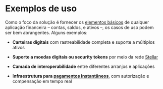 # Exemplos de uso

Como o foco da solução é fornecer os [elementos básicos](#conceitos) de qualquer aplicação financeira – contas, saldos, e ativos –, os casos de uso podem ser bem abrangentes. Alguns exemplos:

- **Carteiras digitais** com rastreabilidade completa e suporte a múltiplos ativos

- **Suporte a moedas digitais ou security tokens** por meio da rede [Stellar](https://www.stellar.org)

- **Camada de interoperabilidade** entre diferentes arranjos e aplicações

- **Infraestrutura para [pagamentos instantâneos](https://www.bcb.gov.br/estabilidadefinanceira/pagamentosinstantaneos)**, com autorização e compensação em tempo real

